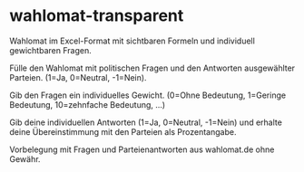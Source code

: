 # wahlomat-transparent
Wahlomat im Excel-Format mit sichtbaren Formeln und individuell gewichtbaren Fragen.

Fülle den Wahlomat mit politischen Fragen und den Antworten ausgewählter Parteien. (1=Ja, 0=Neutral, -1=Nein).

Gib den Fragen ein individuelles Gewicht. (0=Ohne Bedeutung, 1=Geringe Bedeutung, 10=zehnfache Bedeutung, ...)

Gib deine individuellen Antworten (1=Ja, 0=Neutral, -1=Nein) und erhalte deine Übereinstimmung mit den Parteien als Prozentangabe.


Vorbelegung mit Fragen und Parteienantworten aus wahlomat.de ohne Gewähr.
